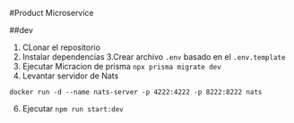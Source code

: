 #Product Microservice

##dev

1. CLonar el repositorio
2. Instalar dependencias
3.Crear archivo `.env` basado en el `.env.template`
4. Ejecutar Micracion de prisma `npx prisma migrate dev`
5. Levantar servidor de Nats
```
docker run -d --name nats-server -p 4222:4222 -p 8222:8222 nats
```
6. Ejecutar `npm run start:dev`